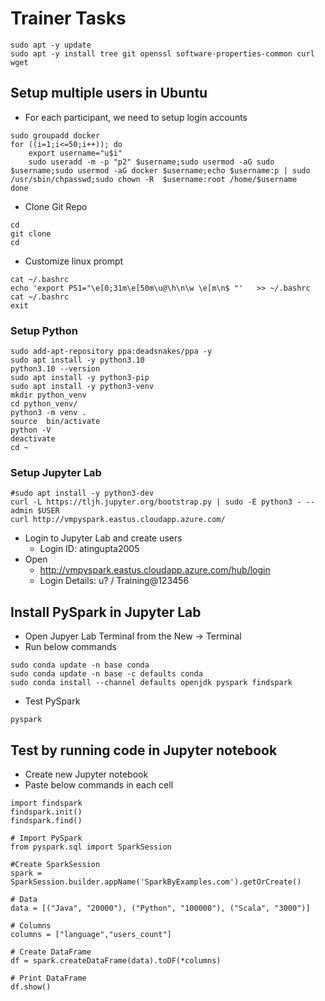 # Trainer Tasks

```
sudo apt -y update
sudo apt -y install tree git openssl software-properties-common curl wget
```

## Setup multiple users in Ubuntu
- For each participant, we need to setup login accounts
```
sudo groupadd docker
for ((i=1;i<=50;i++)); do
	export username="u$i"
	sudo useradd -m -p "p2" $username;sudo usermod -aG sudo $username;sudo usermod -aG docker $username;echo $username:p | sudo /usr/sbin/chpasswd;sudo chown -R  $username:root /home/$username
done
```

-  Clone Git Repo
```
cd
git clone
cd
```

- Customize linux prompt
```
cat ~/.bashrc
echo 'export PS1="\e[0;31m\e[50m\u@\h\n\w \e[m\n$ "'   >> ~/.bashrc
cat ~/.bashrc
exit
```

### Setup Python
```
sudo add-apt-repository ppa:deadsnakes/ppa -y
sudo apt install -y python3.10
python3.10 --version
sudo apt install -y python3-pip
sudo apt install -y python3-venv
mkdir python_venv
cd python_venv/
python3 -m venv .
source  bin/activate
python -V
deactivate
cd ~
```

### Setup Jupyter Lab
```
#sudo apt install -y python3-dev
curl -L https://tljh.jupyter.org/bootstrap.py | sudo -E python3 - --admin $USER
curl http://vmpyspark.eastus.cloudapp.azure.com/
```
- Login to Jupyter Lab and create users
  - Login ID: atingupta2005
- Open
  - http://vmpyspark.eastus.cloudapp.azure.com/hub/login
  - Login Details: u? / Training@123456

## Install PySpark in Jupyter Lab
- Open Jupyer Lab Terminal from the New -> Terminal
- Run below commands
```
sudo conda update -n base conda
sudo conda update -n base -c defaults conda
sudo conda install --channel defaults openjdk pyspark findspark
```

- Test PySpark
```
pyspark
```

## Test by running code in Jupyter notebook
- Create new Jupyter notebook
- Paste below commands in each cell
```
import findspark
findspark.init()
findspark.find()
```


```
# Import PySpark
from pyspark.sql import SparkSession
```

```
#Create SparkSession
spark = SparkSession.builder.appName('SparkByExamples.com').getOrCreate()
```

```
# Data
data = [("Java", "20000"), ("Python", "100000"), ("Scala", "3000")]
```

```
# Columns
columns = ["language","users_count"]
```

```
# Create DataFrame
df = spark.createDataFrame(data).toDF(*columns)
```

```
# Print DataFrame
df.show()
```
